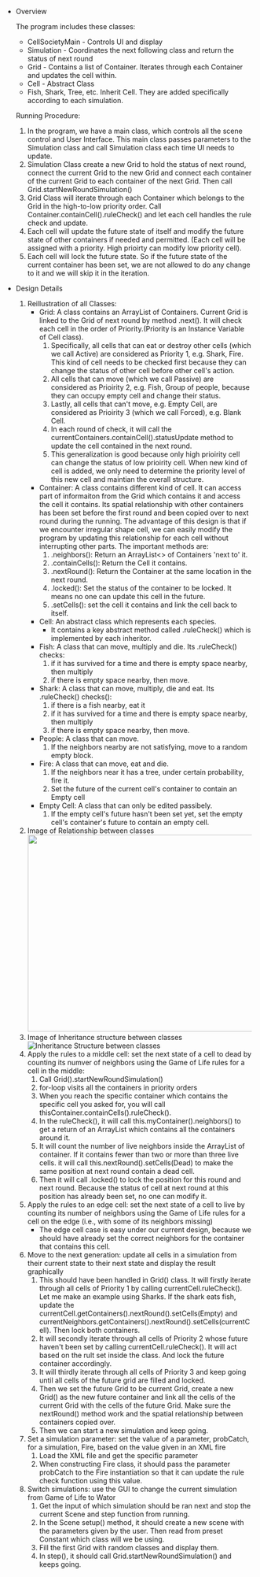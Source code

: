 - Overview



	The program includes these classes:
	- CellSocietyMain - Controls UI and display
	- Simulation - Coordinates the next following class and return the status of next round
	- Grid - Contains a list of Container. Iterates through each Container and updates the cell within.
	- Cell - Abstract Class
	- Fish, Shark, Tree, etc. Inherit Cell. They are added specifically according to each simulation.

	Running Procedure:
	
	1. In the program, we have a main class, which controls all the scene control and User Interface. This main class passes parameters to the Simulation class and call Simulation class each time UI needs to update.
	2. Simulation Class create a new Grid to hold the status of next round, connect the current Grid to the new Grid and connect each container of the current Grid to each container of the next Grid. Then call Grid.startNewRoundSimulation()
	3. Grid Class will iterate through each Container which belongs to the Grid in the high-to-low priority order. Call Container.containCell().ruleCheck() and let each cell handles the rule check and update.
	4. Each cell will update the future state of itself and modify the future state of other containers if needed and permitted. (Each cell will be assigned with a priority. High prioirty can modify low priority cell).
	5. Each cell will lock the future state. So if the future state of the current container has been set, we are not allowed to do any change to it and we will skip it in the iteration.
	




- Design Details
	1. Reillustration of all Classes:
		- Grid: A class contains an ArrayList of Containers. Current Grid is linked to the Grid of next round by method .next(). It will check each cell in the order of Priority.(Priority is an Instance Variable of Cell class). 
			1. Specifically, all cells that can eat or destroy other cells (which we call Active) are considered as Priority 1, e.g. Shark, Fire. This kind of cell needs to be checked first because they can change the status of other cell before other cell's action.	
			2. All cells that can move (which we call Passive) are considered as Prioirity 2, e.g. Fish, Group of people, because they can occupy empty cell and change their status. 
			3. Lastly, all cells that can't move, e.g. Empty Cell, are considered as Prioirity 3 (which we call Forced), e.g. Blank Cell.
			4. In each round of check, it will call the currentContainers.containCell().statusUpdate method to update the cell contained in the next round.
			5. This generalization is good because only high prioirity cell can change the status of low prioirity cell. When new kind of cell is added, we only need to determine the priority level of this new cell and maintian the overall structure.
		- Container: A class contains different kind of cell. It can access part of informaiton from the Grid which contains it and access the cell it contains. Its spatial relationship with other containers has been set before the first round and been copied over to next round during the running. The advantage of this design is that if we encounter irregular shape cell, we can easily modify the program by updating this relationship for each cell without interrupting other parts. The important methods are:
			1. .neighbors(): Return an ArrayList<> of Containers 'next to' it.
			2. .containCells(): Return the Cell it contains.
			3. .nextRound(): Return the Container at the same location in the next round.
			4. .locked(): Set the status of the container to be locked. It means no one can update this cell in the future.
			5. .setCells(): set the cell it contains and link the cell back to itself.
		- Cell: An abstract class which represents each species.
			- It contains a key abstract method called .ruleCheck() which is implemented by each inheritor. 
		- Fish: A class that can move, multiply and die.
			Its .ruleCheck() checks: 
			1. if it has survived for a time and there is empty space nearby, then multiply 
			2. if there is empty space nearby, then move.
		- Shark: A class that can move, multiply, die and eat.
			Its .ruleCheck() checks():
			1. if there is a fish nearby, eat it 
			2. if it has survived for a time and there is empty space nearby, then multiply 
			3. if there is empty space nearby, then move.
		- People: A class that can move.
			1. If the neighbors nearby are not satisfying, move to a random empty block.
		- Fire: A class that can move, eat and die.
			1. If the neighbors near it has a tree, under certain probability, fire it. 
			2. Set the future of the current cell's container to contain an Empty cell
		- Empty Cell: A class that can only be edited passibely.
			1. If the empty cell's future hasn't been set yet, set the empty cell's container's future to contain an empty cell.
	2. Image of Relationship between classes
		<img src="https://coursework.cs.duke.edu/CompSci308_2017Spring/cellsociety_team16/blob/3bcbff25cc190248889c49582f83d55a1ea91910/Relationship.png" width="500" height="400">
	3. Image of Inheritance structure between classes
		![Inheritance Structure between classes](https://coursework.cs.duke.edu/CompSci308_2017Spring/cellsociety_team16/blob/3bcbff25cc190248889c49582f83d55a1ea91910/Relationship.png)
	2. Apply the rules to a middle cell: set the next state of a cell to dead by counting its numver of neighbors using the Game of Life rules for a cell in the middle:
		1. Call Grid().startNewRoundSimulation()
		2. for-loop visits all the containers in priority orders
		3. When you reach the specific container which contains the specific cell you asked for, you will call thisContainer.containCells().ruleCheck().
		4. In the ruleCheck(), it will call this.myContainer().neighbors() to get a return of an ArrayList<Containers> which contains all the containers around it.
		5. It will count the number of live neighbors inside the ArrayList of container. If it contains fewer than two or more than three live cells. it will call this.nextRound().setCells(Dead) to make the same position at next round contain a dead cell.
		6. Then it will call .locked() to lock the position for this round and next round. Because the status of cell at next round at this position has already been set, no one can modify it.  
	3. Apply the rules to an edge cell: set the next state of a cell to live by counting its number of neighbors using the Game of Life rules for a cell on the edge (i.e., with some of its neighbors missing)
		- The edge cell case is easy under our current design, because we should have already set the correct neighbors for the container that contains this cell. 
	4. Move to the next generation: update all cells in a simulation from their current state to their next state and display the result graphically
		1. This should have been handled in Grid() class. It will firstly iterate through all cells of Priority 1 by calling currentCell.ruleCheck(). Let me make an example using Sharks. If the shark eats fish, update the currentCell.getContainers().nextRound().setCells(Empty) and currentNeighbors.getContainers().nextRound().setCells(currentCell). Then lock both containers.
		2. It will secondly iterate through all cells of Priority 2 whose future haven't been set by calling currentCell.ruleCheck(). It will act based on the rult set inside the class. And lock the future container accordingly.
		3. It will thirdly iterate through all cells of Priority 3 and keep going until all cells of the future grid are filled and locked.
		4. Then we set the future Grid to be current Grid, create a new Grid() as the new future container and link all the cells of the current Grid with the cells of the future Grid. Make sure the nextRound() method work and the spatial relationship between containers copied over. 
		5. Then we can start a new simulation and keep going.
	5. Set a simulation parameter: set the value of a parameter, probCatch, for a simulation, Fire, based on the value given in an XML fire
		1. Load the XML file and get the specific parameter
		2. When constructing Fire class, it should pass the parameter probCatch to the Fire instantiation so that it can update the rule check function using this value.
	6. Switch simulations: use the GUI to change the current simulation from Game of Life to Wator
		1. Get the input of which simulation should be ran next and stop the current Scene and step function from running.
		2. In the Scene setup() method, it should create a new scene with the parameters given by the user. Then read from preset Constant which class will we be using. 
		3. Fill the first Grid with random classes and display them. 
		4. In step(), it should call Grid.startNewRoundSimulation() and keeps going.